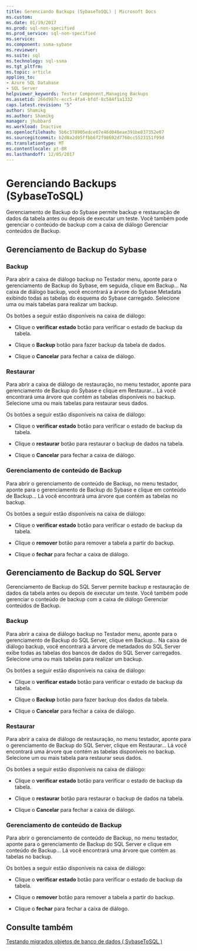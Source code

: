 ```yaml
---
title: Gerenciando Backups (SybaseToSQL) | Microsoft Docs
ms.custom: 
ms.date: 01/19/2017
ms.prod: sql-non-specified
ms.prod_service: sql-non-specified
ms.service: 
ms.component: ssma-sybase
ms.reviewer: 
ms.suite: sql
ms.technology: sql-ssma
ms.tgt_pltfrm: 
ms.topic: article
applies_to:
- Azure SQL Database
- SQL Server
helpviewer_keywords: Tester Component,Managing Backups
ms.assetid: 266d987c-ecc5-4fa4-bfdf-8c584f1a1332
caps.latest.revision: "5"
author: Shamikg
ms.author: Shamikg
manager: jhubbard
ms.workload: Inactive
ms.openlocfilehash: 5b6c378905edce07e46d048eae391be837352e07
ms.sourcegitcommit: b2d8a2d95ffbb6f2f98692d7760cc5523151f99d
ms.translationtype: MT
ms.contentlocale: pt-BR
ms.lasthandoff: 12/05/2017
---
```

# <a name="managing-backups-sybasetosql"></a>Gerenciando Backups (SybaseToSQL)
Gerenciamento de Backup do Sybase permite backup e restauração de dados da tabela antes ou depois de executar um teste. Você também pode gerenciar o conteúdo de backup com a caixa de diálogo Gerenciar conteúdos de Backup.  
  
## <a name="sybase-backup-management"></a>Gerenciamento de Backup do Sybase  
  
### <a name="backup"></a>Backup  
Para abrir a caixa de diálogo backup no Testador menu, aponte para o gerenciamento de Backup do Sybase, em seguida, clique em Backup... Na caixa de diálogo backup, você encontrará a árvore do Sybase Metadata exibindo todas as tabelas do esquema do Sybase carregado. Selecione uma ou mais tabelas para realizar um backup.  
  
Os botões a seguir estão disponíveis na caixa de diálogo:  
  
-   Clique o **verificar estado** botão para verificar o estado de backup da tabela.  
  
-   Clique o **Backup** botão para fazer backup da tabela de dados.  
  
-   Clique o **Cancelar** para fechar a caixa de diálogo.  
  
### <a name="restore"></a>Restaurar  
Para abrir a caixa de diálogo de restauração, no menu testador, aponte para gerenciamento de Backup do Sybase e clique em Restaurar... Lá você encontrará uma árvore que contém as tabelas disponíveis no backup. Selecione uma ou mais tabelas para restaurar seus dados.  
  
Os botões a seguir estão disponíveis na caixa de diálogo:  
  
-   Clique o **verificar estado** botão para verificar o estado de backup da tabela.  
  
-   Clique o **restaurar** botão para restaurar o backup de dados na tabela.  
  
-   Clique o **Cancelar** para fechar a caixa de diálogo.  
  
### <a name="managing-backup-contents"></a>Gerenciamento de conteúdo de Backup  
Para abrir o gerenciamento de conteúdo de Backup, no menu testador, aponte para o gerenciamento de Backup do Sybase e clique em conteúdo de Backup... Lá você encontrará uma árvore que contém as tabelas no backup.  
  
Os botões a seguir estão disponíveis na caixa de diálogo:  
  
-   Clique o **verificar estado** botão para verificar o estado de backup da tabela.  
  
-   Clique o **remover** botão para remover a tabela a partir do backup.  
  
-   Clique o **fechar** para fechar a caixa de diálogo.  
  
## <a name="sql-server-backup-management"></a>Gerenciamento de Backup do SQL Server  
Gerenciamento de Backup do SQL Server permite backup e restauração de dados da tabela antes ou depois de executar um teste. Você também pode gerenciar o conteúdo de backup com a caixa de diálogo Gerenciar conteúdos de Backup.  
  
### <a name="backup"></a>Backup  
Para abrir a caixa de diálogo backup no Testador menu, aponte para o gerenciamento de Backup do SQL Server, clique em Backup... Na caixa de diálogo backup, você encontrará a árvore de metadados do SQL Server exibe todas as tabelas dos bancos de dados do SQL Server carregados. Selecione uma ou mais tabelas para realizar um backup.  
  
Os botões a seguir estão disponíveis na caixa de diálogo:  
  
-   Clique o **verificar estado** botão para verificar o estado de backup da tabela.  
  
-   Clique o **Backup** botão para fazer backup dos dados da tabela.  
  
-   Clique o **Cancelar** para fechar a caixa de diálogo.  
  
### <a name="restore"></a>Restaurar  
Para abrir a caixa de diálogo de restauração, no menu testador, aponte para o gerenciamento de Backup do SQL Server, clique em Restaurar... Lá você encontrará uma árvore que contém as tabelas disponíveis no backup. Selecione um ou mais tabela para restaurar seus dados.  
  
Os botões a seguir estão disponíveis na caixa de diálogo:  
  
-   Clique o **verificar estado** botão para verificar o estado de backup da tabela.  
  
-   Clique o **restaurar** botão para restaurar o backup de dados na tabela.  
  
-   Clique o **Cancelar** para fechar a caixa de diálogo.  
  
### <a name="managing-backup-contents"></a>Gerenciamento de conteúdo de Backup  
Para abrir o gerenciamento de conteúdo de Backup, no menu testador, aponte para o gerenciamento de Backup do SQL Server e clique em conteúdo de Backup... Lá você encontrará uma árvore que contém as tabelas no backup.  
  
Os botões a seguir estão disponíveis na caixa de diálogo:  
  
-   Clique o **verificar estado** botão para verificar o estado de backup da tabela.  
  
-   Clique o **remover** botão para remover a tabela a partir do backup.  
  
-   Clique o **fechar** para fechar a caixa de diálogo.  
  
## <a name="see-also"></a>Consulte também  
[Testando migrados objetos de banco de dados &#40; SybaseToSQL &#41;](../../ssma/sybase/testing-migrated-database-objects-sybasetosql.md)  
  
